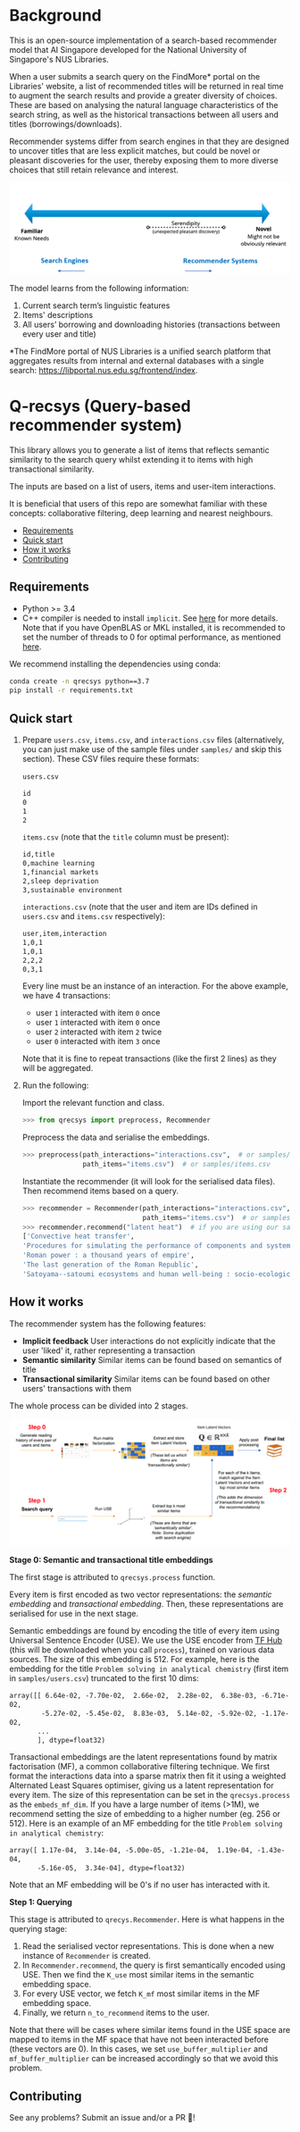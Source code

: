 # Background

This is an open-source implementation of a search-based recommender model that AI Singapore developed for the National University of Singapore's NUS Libraries. 

When a user submits a search query on the FindMore* portal on the Libraries' website, a list of recommended titles will be returned in real time to augment the search results and provide a greater diversity of choices. These are based on analysing the natural language characteristics of the search string, as well as the historical transactions between all users and titles (borrowings/downloads). 

Recommender systems differ from search engines in that they are designed to uncover titles that are less explicit matches, but could be novel or pleasant discoveries for the user, thereby exposing them to more diverse choices that still retain relevance and interest.

![recsearch.png](recsearch.png)

The model learns from the following information:
1) Current search term’s linguistic features
2) Items' descriptions
3) All users’ borrowing and downloading histories (transactions between every user and title)


*The FindMore portal of NUS Libraries is a unified search platform that aggregates results from internal and external databases with a single search: https://libportal.nus.edu.sg/frontend/index.


# Q-recsys (Query-based recommender system)

This library allows you to generate a list of items that reflects semantic similarity to the search query whilst extending it to items with high transactional similarity. 

The inputs are based on a list of users, items and user-item interactions.

It is beneficial that users of this repo are somewhat familiar with these concepts:
collaborative filtering, deep learning and nearest neighbours.

* [Requirements](#requirements)
* [Quick start](#quick-start)
* [How it works](#how-it-works)
* [Contributing](#contributing)


## Requirements

* Python >= 3.4
* C++ compiler is needed to install `implicit`. See [here](https://github.com/benfred/implicit#installation)
for more details. Note that if you have OpenBLAS or MKL installed, it is recommended to set the number of threads to 0 for optimal performance, as mentioned [here](https://github.com/benfred/implicit#optimal-configuration).

We recommend installing the dependencies using conda:

```bash
conda create -n qrecsys python==3.7
pip install -r requirements.txt
```


## Quick start

1. Prepare `users.csv`, `items.csv`, and `interactions.csv` files (alternatively, you can just make use of the sample files
    under `samples/` and skip this section). These CSV files require these formats:

    `users.csv`

    ```text
    id
    0
    1
    2
    ```

    `items.csv` (note that the `title` column must be present):

    ```text
    id,title
    0,machine learning
    1,financial markets
    2,sleep deprivation
    3,sustainable environment
    ```

    `interactions.csv` (note that the user and item are IDs defined in `users.csv` and `items.csv` respectively):

    ```text
    user,item,interaction
    1,0,1
    1,0,1
    2,2,2
    0,3,1
    ```

    Every line must be an instance of an interaction. For the above example, we have 4 transactions:
    * user `1` interacted with item `0` once
    * user `1` interacted with item `0` once
    * user `2` interacted with item `2` twice
    * user `0` interacted with item `3` once

    Note that it is fine to repeat transactions (like the first 2 lines) as they will be aggregated.

2. Run the following:

    Import the relevant function and class.

    ```python
    >>> from qrecsys import preprocess, Recommender
    ```

    Preprocess the data and serialise the embeddings.

    ```python
    >>> preprocess(path_interactions="interactions.csv",  # or samples/interactions.csv
                   path_items="items.csv")  # or samples/items.csv
    ```

    Instantiate the recommender (it will look for the serialised data files). Then recommend items based on a query.

    ```python
    >>> recommender = Recommender(path_interactions="interactions.csv",   # or samples/interactions.csv
                                  path_items="items.csv")  # or samples/items.csv
    >>> recommender.recommend("latent heat")  # if you are using our samples
    ['Convective heat transfer',
    'Procedures for simulating the performance of components and systems for energy calculations',
    'Roman power : a thousand years of empire',
    'The last generation of the Roman Republic',
    'Satoyama--satoumi ecosystems and human well-being : socio-ecological production landscapes of Japan']
    ```

## How it works

The recommender system has the following features:

* **Implicit feedback** User interactions do not explicitly indicate that the user 'liked' it, rather representing a transaction
* **Semantic similarity** Similar items can be found based on semantics of title
* **Transactional similarity** Similar items can be found based on other users' transactions with them

The whole process can be divided into 2 stages.

![qrecsys.png](qrecsys.png)

**Stage 0: Semantic and transactional title embeddings**

The first stage is attributed to `qrecsys.process` function.

Every item is first encoded as two vector representations: the *semantic embedding* and *transactional embedding*. Then, these representations are
serialised for use in the next stage.

Semantic embeddings are found by encoding the title of every item using Universal Sentence Encoder (USE). We use the USE encoder from [TF Hub](https://tfhub.dev) (this will be downloaded when you call `process`), trained on various data sources. The size of this embedding is 512. For example, here is the embedding for the title `Problem solving in analytical chemistry` (first item in `samples/users.csv`) truncated to the first 10 dims:

```
array([[ 6.64e-02, -7.70e-02,  2.66e-02,  2.28e-02,  6.38e-03, -6.71e-02,
        -5.27e-02, -5.45e-02,  8.83e-03,  5.14e-02, -5.92e-02, -1.17e-02,
       ...
       ], dtype=float32)
```

Transactional embeddings are the latent representations found by matrix factorisation (MF), a common collaborative filtering technique. We first format the interactions data into a sparse matrix then fit it using a weighted Alternated Least Squares optimiser, giving us a latent representation for every item. The size of this representation can be set in the `qrecsys.process` as the `embeds_mf_dim`. If you have a large number of items (>1M), we recommend setting the size of embedding to a higher number (eg. 256 or 512). Here is an example of an MF embedding for the title `Problem solving in analytical chemistry`:

```
array([ 1.17e-04,  3.14e-04, -5.00e-05, -1.21e-04,  1.19e-04, -1.43e-04,
       -5.16e-05,  3.34e-04], dtype=float32)
```

Note that an MF embedding will be 0's if no user has interacted with it.

**Step 1: Querying**

This stage is attributed to `qrecys.Recommender`. Here is what happens in the querying stage:

1. Read the serialised vector representations. This is done when a new instance of `Recommender` is created.
2. In `Recommender.recommend`, the query is first semantically encoded using USE. Then we find the `K_use` most similar items in the semantic embedding space.
3. For every USE vector, we fetch `K_mf` most similar items in the MF embedding space.
4. Finally, we return `n_to_recommend` items to the user.

Note that there will be cases where similar items found in the USE space are mapped to items in the MF space that have not been interacted before (these vectors are 0). In this cases, we set `use_buffer_multiplier` and `mf_buffer_multiplier` can be increased accordingly so that we avoid this problem.

## Contributing

See any problems? Submit an issue and/or a PR 🤗!
